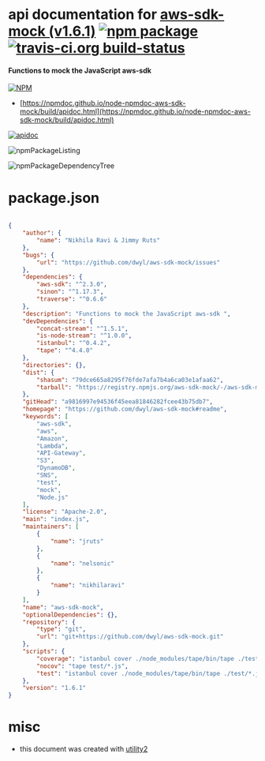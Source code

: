 # api documentation for  [aws-sdk-mock (v1.6.1)](https://github.com/dwyl/aws-sdk-mock#readme)  [![npm package](https://img.shields.io/npm/v/npmdoc-aws-sdk-mock.svg?style=flat-square)](https://www.npmjs.org/package/npmdoc-aws-sdk-mock) [![travis-ci.org build-status](https://api.travis-ci.org/npmdoc/node-npmdoc-aws-sdk-mock.svg)](https://travis-ci.org/npmdoc/node-npmdoc-aws-sdk-mock)
#### Functions to mock the JavaScript aws-sdk

[![NPM](https://nodei.co/npm/aws-sdk-mock.png?downloads=true&downloadRank=true&stars=true)](https://www.npmjs.com/package/aws-sdk-mock)

- [https://npmdoc.github.io/node-npmdoc-aws-sdk-mock/build/apidoc.html](https://npmdoc.github.io/node-npmdoc-aws-sdk-mock/build/apidoc.html)

[![apidoc](https://npmdoc.github.io/node-npmdoc-aws-sdk-mock/build/screenCapture.buildCi.browser.%252Ftmp%252Fbuild%252Fapidoc.html.png)](https://npmdoc.github.io/node-npmdoc-aws-sdk-mock/build/apidoc.html)

![npmPackageListing](https://npmdoc.github.io/node-npmdoc-aws-sdk-mock/build/screenCapture.npmPackageListing.svg)

![npmPackageDependencyTree](https://npmdoc.github.io/node-npmdoc-aws-sdk-mock/build/screenCapture.npmPackageDependencyTree.svg)



# package.json

```json

{
    "author": {
        "name": "Nikhila Ravi & Jimmy Ruts"
    },
    "bugs": {
        "url": "https://github.com/dwyl/aws-sdk-mock/issues"
    },
    "dependencies": {
        "aws-sdk": "^2.3.0",
        "sinon": "^1.17.3",
        "traverse": "^0.6.6"
    },
    "description": "Functions to mock the JavaScript aws-sdk ",
    "devDependencies": {
        "concat-stream": "^1.5.1",
        "is-node-stream": "^1.0.0",
        "istanbul": "^0.4.2",
        "tape": "^4.4.0"
    },
    "directories": {},
    "dist": {
        "shasum": "79dce665a8295f76fde7afa7b4a6ca03e1afaa62",
        "tarball": "https://registry.npmjs.org/aws-sdk-mock/-/aws-sdk-mock-1.6.1.tgz"
    },
    "gitHead": "a9816997e94536f45eea81846282fcee43b75db7",
    "homepage": "https://github.com/dwyl/aws-sdk-mock#readme",
    "keywords": [
        "aws-sdk",
        "aws",
        "Amazon",
        "Lambda",
        "API-Gateway",
        "S3",
        "DynamoDB",
        "SNS",
        "test",
        "mock",
        "Node.js"
    ],
    "license": "Apache-2.0",
    "main": "index.js",
    "maintainers": [
        {
            "name": "jruts"
        },
        {
            "name": "nelsonic"
        },
        {
            "name": "nikhilaravi"
        }
    ],
    "name": "aws-sdk-mock",
    "optionalDependencies": {},
    "repository": {
        "type": "git",
        "url": "git+https://github.com/dwyl/aws-sdk-mock.git"
    },
    "scripts": {
        "coverage": "istanbul cover ./node_modules/tape/bin/tape ./test/*.js && istanbul check-coverage --statements 100 --functions 100 --lines 100 --branches 100 --report html",
        "nocov": "tape test/*.js",
        "test": "istanbul cover ./node_modules/tape/bin/tape ./test/*.js"
    },
    "version": "1.6.1"
}
```



# misc
- this document was created with [utility2](https://github.com/kaizhu256/node-utility2)
